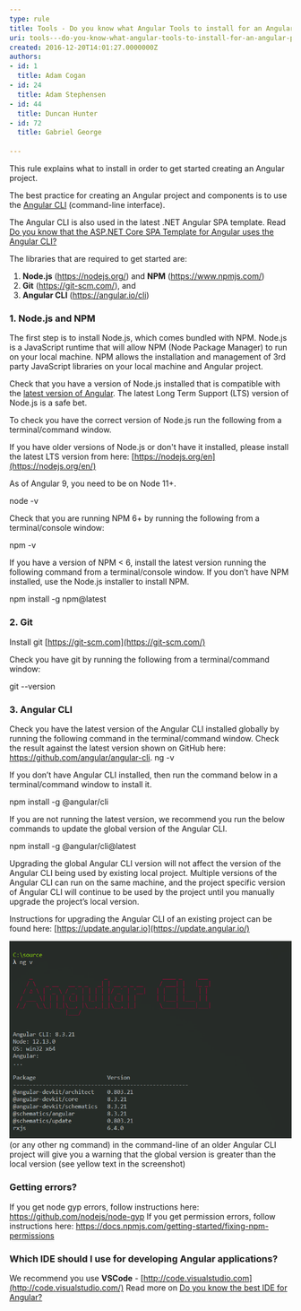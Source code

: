 ```yaml
---
type: rule
title: Tools - Do you know what Angular Tools to install for an Angular project?
uri: tools---do-you-know-what-angular-tools-to-install-for-an-angular-project
created: 2016-12-20T14:01:27.0000000Z
authors:
- id: 1
  title: Adam Cogan
- id: 24
  title: Adam Stephensen
- id: 44
  title: Duncan Hunter
- id: 72
  title: Gabriel George

---
```


This rule explains what to install in order to get started creating an Angular project.

The best practice for creating an Angular project and components is to use the [Angular CLI](https://angular.io/cli) (command-line interface).

The Angular CLI is also used in the latest .NET Angular SPA template. 
Read [Do you know that the ASP.NET Core SPA Template for Angular uses the Angular CLI?](/_layouts/15/FIXUPREDIRECT.ASPX?WebId=3dfc0e07-e23a-4cbb-aac2-e778b71166a2&TermSetId=07da3ddf-0924-4cd2-a6d4-a4809ae20160&TermId=f208f385-9644-42d0-899f-4472c48d6f66)

The libraries that are required to get started are:

1. **Node.js** (https://nodejs.org/) and  **NPM** (https://www.npmjs.com/)
2. **Git** (https://git-scm.com/), and
3. **Angular CLI** (https://angular.io/cli)

 
### 1. Node.js and NPM

The first step is to install Node.js, which comes bundled with NPM.  Node.js is a JavaScript runtime that will allow NPM (Node Package Manager) to run on your local machine. NPM allows the installation and management of 3rd party JavaScript libraries on your local machine and Angular project.

Check that you have a version of Node.js installed that is compatible with the [latest version of Angular](https://angular.io/guide/quickstart%22%20%5cl%20%22nodejs). The latest Long Term Support (LTS) version of Node.js is a safe bet.

To check you have the correct version of Node.js run the following from a terminal/command window.

If you have older versions of Node.js or don't have it installed, please install the latest LTS version from here: [https://nodejs.org/en](https://nodejs.org/en/)

As of Angular 9, you need to be on Node 11+.

node -v


Check that you are running NPM 6+ by running the following from a terminal/console window:

npm -v

If you have a version of NPM < 6, install the latest version running the following command from a terminal/console window. If you don’t have NPM installed, use the Node.js installer to install NPM.

npm install -g npm@latest

### 2. Git 


Install git [https://git-scm.com](https://git-scm.com/)

Check you have git by running the following from a terminal/command window:

git --version

### 3. Angular CLI
Check you have the latest version of the Angular CLI installed globally by running the following command in the terminal/command window.  Check the result against the latest version shown on GitHub here: https://github.com/angular/angular-cli.
ng -v

If you don’t have Angular CLI installed, then run the command below in a terminal/command window to install it.

npm install -g @angular/cli

If you are not running the latest version, we recommend you run the below commands to update the global version of the Angular CLI.

npm install -g @angular/cli@latest

Upgrading the global Angular CLI version will not affect the version of the Angular CLI being used by existing local project.  Multiple versions of the Angular CLI can run on the same machine, and the project specific version of Angular CLI will continue to be used by the project until you manually upgrade the project’s local version.

Instructions for upgrading the Angular CLI of an existing project can be found here: [https://update.angular.io](https://update.angular.io/)
 
![Running “ng v”](angular-cli-8.3.2x.png)(or any other ng command) in the command-line of an older Angular CLI project will give you a warning that the global version is greater than the local version (see yellow text in the screenshot)

### Getting errors?




If you get node gyp errors, follow instructions here: https://github.com/nodejs/node-gyp
If you get permission errors, follow instructions here: https://docs.npmjs.com/getting-started/fixing-npm-permissions



### Which IDE should I use for developing Angular applications?

We recommend you use  **VSCode** - [http://code.visualstudio.com](http://code.visualstudio.com/)
Read more on [Do you know the best IDE for Angular?](/_layouts/15/FIXUPREDIRECT.ASPX?WebId=3dfc0e07-e23a-4cbb-aac2-e778b71166a2&TermSetId=07da3ddf-0924-4cd2-a6d4-a4809ae20160&TermId=481b8d76-c2aa-4452-954a-26bb11628ba0)
